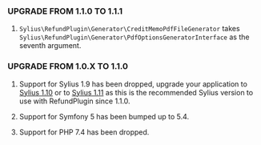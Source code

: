 ### UPGRADE FROM 1.1.0 TO 1.1.1

1. `Sylius\RefundPlugin\Generator\CreditMemoPdfFileGenerator` takes `Sylius\RefundPlugin\Generator\PdfOptionsGeneratorInterface` as the seventh argument.

### UPGRADE FROM 1.0.X TO 1.1.0

1. Support for Sylius 1.9 has been dropped, upgrade your application to [Sylius 1.10](https://github.com/Sylius/Sylius/blob/master/UPGRADE-1.10.md)
   or to [Sylius 1.11](https://github.com/Sylius/Sylius/blob/master/UPGRADE-1.11.md) as this is the recommended Sylius version 
   to use with RefundPlugin since 1.1.0.

2. Support for Symfony 5 has been bumped up to 5.4.

3. Support for PHP 7.4 has been dropped.
